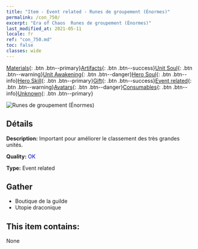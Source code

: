 ```yaml
---
title: "Item - Event related - Runes de groupement (Énormes)"
permalink: /con_750/
excerpt: "Era of Chaos  Runes de groupement (Énormes)"
last_modified_at: 2021-05-11
locale: fr
ref: "con_750.md"
toc: false
classes: wide
---
```

 [Materials](/ItemsFR/){: .btn .btn--primary}[Artifacts](/ItemsFR/Artifacts/){: .btn .btn--success}[Unit Soul](/ItemsFR/UnitSoul/){: .btn .btn--warning}[Unit Awakening](/ItemsFR/UnitAwakening/){: .btn .btn--danger}[Hero Soul](/ItemsFR/HeroSoul/){: .btn .btn--info}[Hero Skill](/ItemsFR/HeroSkill/){: .btn .btn--primary}[Gift](/ItemsFR/Gift/){: .btn .btn--success}[Event related](/ItemsFR/Events/){: .btn .btn--warning}[Avatars](/ItemsFR/Avatars/){: .btn .btn--danger}[Consumables](/ItemsFR/Consumables/){: .btn .btn--info}[Unknown](/ItemsFR/Unknown/){: .btn .btn--primary}

 ![Runes de groupement (Énormes)](/images/t/i_tool_tujian9.png)

## Détails
 **Description:** Important pour améliorer le classement des très grandes unités.

 **Quality:** <span style="color: #0000CD">OK</span>

 **Type:** Event related

## Gather

*    Boutique de la guilde 
*    Utopie draconique 

## This item contains:

  None

